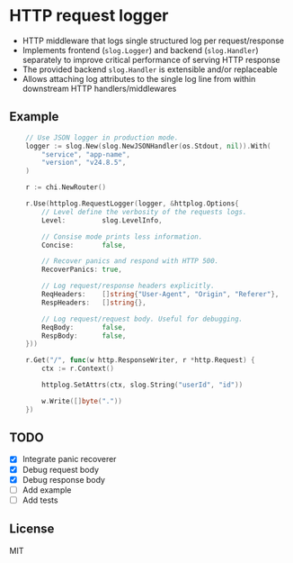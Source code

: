 # HTTP request logger

- HTTP middleware that logs single structured log per request/response
- Implements frontend (`slog.Logger`) and backend (`slog.Handler`) separately to improve critical performance of serving HTTP response
- The provided backend `slog.Handler` is extensible and/or replaceable
- Allows attaching log attributes to the single log line from within downstream HTTP handlers/middlewares

## Example

```go
	// Use JSON logger in production mode.
	logger := slog.New(slog.NewJSONHandler(os.Stdout, nil)).With(
		"service", "app-name",
		"version", "v24.8.5",
	)

	r := chi.NewRouter()

	r.Use(httplog.RequestLogger(logger, &httplog.Options{
		// Level define the verbosity of the requests logs.
		Level:         slog.LevelInfo,

        // Consise mode prints less information.
		Concise:       false,

        // Recover panics and respond with HTTP 500.
		RecoverPanics: true,

        // Log request/response headers explicitly.
		ReqHeaders:    []string{"User-Agent", "Origin", "Referer"},
		RespHeaders:   []string{},

		// Log request/request body. Useful for debugging.
		ReqBody:       false,
		RespBody:      false,
	}))

	r.Get("/", func(w http.ResponseWriter, r *http.Request) {
		ctx := r.Context()

		httplog.SetAttrs(ctx, slog.String("userId", "id"))

		w.Write([]byte("."))
	})
```

## TODO
- [x] Integrate panic recoverer
- [x] Debug request body
- [x] Debug response body
- [ ] Add example
- [ ] Add tests

## License
MIT
